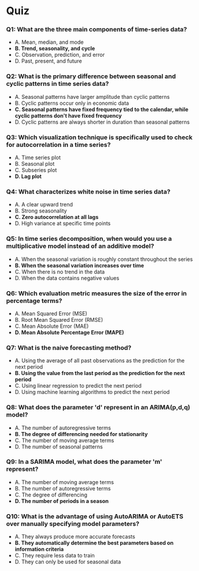 # Quiz

### Q1: What are the three main components of time-series data?

- A. Mean, median, and mode
- **B. Trend, seasonality, and cycle**
- C. Observation, prediction, and error
- D. Past, present, and future

### Q2: What is the primary difference between seasonal and cyclic patterns in time series data?

- A. Seasonal patterns have larger amplitude than cyclic patterns
- B. Cyclic patterns occur only in economic data
- **C. Seasonal patterns have fixed frequency tied to the calendar, while cyclic patterns don't have fixed frequency**
- D. Cyclic patterns are always shorter in duration than seasonal patterns

### Q3: Which visualization technique is specifically used to check for autocorrelation in a time series?

- A. Time series plot
- B. Seasonal plot
- C. Subseries plot
- **D. Lag plot**

### Q4: What characterizes white noise in time series data?

- A. A clear upward trend
- B. Strong seasonality
- **C. Zero autocorrelation at all lags**
- D. High variance at specific time points

### Q5: In time series decomposition, when would you use a multiplicative model instead of an additive model?

- A. When the seasonal variation is roughly constant throughout the series
- **B. When the seasonal variation increases over time**
- C. When there is no trend in the data
- D. When the data contains negative values

### Q6: Which evaluation metric measures the size of the error in percentage terms?

- A. Mean Squared Error (MSE)
- B. Root Mean Squared Error (RMSE)
- C. Mean Absolute Error (MAE)
- **D. Mean Absolute Percentage Error (MAPE)**

### Q7: What is the naive forecasting method?

- A. Using the average of all past observations as the prediction for the next period
- **B. Using the value from the last period as the prediction for the next period**
- C. Using linear regression to predict the next period
- D. Using machine learning algorithms to predict the next period

### Q8: What does the parameter 'd' represent in an ARIMA(p,d,q) model?

- A. The number of autoregressive terms
- **B. The degree of differencing needed for stationarity**
- C. The number of moving average terms
- D. The number of seasonal patterns

### Q9: In a SARIMA model, what does the parameter 'm' represent?

- A. The number of moving average terms
- B. The number of autoregressive terms
- C. The degree of differencing
- **D. The number of periods in a season**

### Q10: What is the advantage of using AutoARIMA or AutoETS over manually specifying model parameters?

- A. They always produce more accurate forecasts
- **B. They automatically determine the best parameters based on information criteria**
- C. They require less data to train
- D. They can only be used for seasonal data
